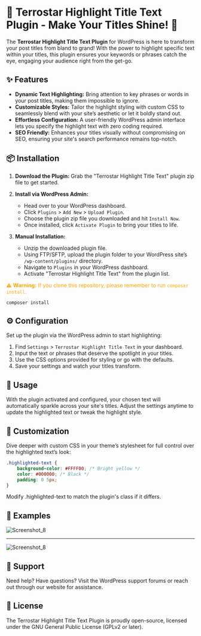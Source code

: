 # 🌟 Terrostar Highlight Title Text Plugin - Make Your Titles Shine! 🌟

The **Terrostar Highlight Title Text Plugin** for WordPress is here to transform your post titles from bland to grand! With the power to highlight specific text within your titles, this plugin ensures your keywords or phrases catch the eye, engaging your audience right from the get-go.

## ✨ Features

- **Dynamic Text Highlighting:** Bring attention to key phrases or words in your post titles, making them impossible to ignore.
- **Customizable Styles:** Tailor the highlight styling with custom CSS to seamlessly blend with your site’s aesthetic or let it boldly stand out.
- **Effortless Configuration:** A user-friendly WordPress admin interface lets you specify the highlight text with zero coding required.
- **SEO Friendly:** Enhances your titles visually without compromising on SEO, ensuring your site's search performance remains top-notch.

## 📦 Installation

1. **Download the Plugin:** Grab the "Terrostar Highlight Title Text" plugin zip file to get started.
2. **Install via WordPress Admin:**
   - Head over to your WordPress dashboard.
   - Click `Plugins` > `Add New` > `Upload Plugin`.
   - Choose the plugin zip file you downloaded and hit `Install Now`.
   - Once installed, click `Activate Plugin` to bring your titles to life.

3. **Manual Installation:**
   - Unzip the downloaded plugin file.
   - Using FTP/SFTP, upload the plugin folder to your WordPress site’s `/wp-content/plugins/` directory.
   - Navigate to `Plugins` in your WordPress dashboard.
   - Activate "Terrostar Highlight Title Text" from the plugin list.

<span style="color: orange;">⚠️ **Warning:** If you clone this repository, please remember to run `composer install`.</span>

```
composer install
```

## ⚙️ Configuration

Set up the plugin via the WordPress admin to start highlighting:

1. Find `Settings` > `Terrostar Highlight Title Text` in your dashboard.
2. Input the text or phrases that deserve the spotlight in your titles.
3. Use the CSS options provided for styling or go with the defaults.
4. Save your settings and watch your titles transform.

## 🔧 Usage

With the plugin activated and configured, your chosen text will automatically sparkle across your site's titles. Adjust the settings anytime to update the highlighted text or tweak the highlight style.

## 🎨 Customization

Dive deeper with custom CSS in your theme’s stylesheet for full control over the highlighted text’s look:

```css
.highlighted-text {
    background-color: #FFFF00; /* Bright yellow */
    color: #000000; /* Black */
    padding: 0 5px;
}
```
Modify .highlighted-text to match the plugin's class if it differs.

## 📝 Examples

<img src="https://github.com/abimaelst/terrostar-highlight-title-text/assets/49216154/370d8603-552b-4c35-aac9-a2b600d1986f" alt="Screenshot_8" style="max-width: 600px;" />
<hr>
<img src="https://github.com/abimaelst/terrostar-highlight-title-text/assets/49216154/fdd762e5-a821-44bf-961e-6810365efb1b" alt="Screenshot_8" style="max-width: 600px;" />


## 🤝 Support
Need help? Have questions? Visit the WordPress support forums or reach out through our website for assistance.

## 📜 License
The Terrostar Highlight Title Text Plugin is proudly open-source, licensed under the GNU General Public License (GPLv2 or later).
